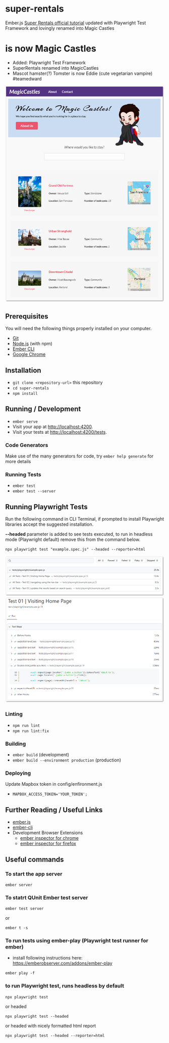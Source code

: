 # super-rentals

Ember.js [Super Rentals official tutorial](https://guides.emberjs.com/release/tutorial/) updated with Playwright Test Framework and lovingly renamed into Magic Castles


# is now Magic Castles

* Added: Playwright Test Framework
* SuperRentals renamed into MagicCastles
* Mascot hamster(?) Tomster is now Eddie (cute vegetarian vampire) #teamedward

![Screenshot](magic-castles-screenshot-full.png)

## Prerequisites

You will need the following things properly installed on your computer.

* [Git](https://git-scm.com/)
* [Node.js](https://nodejs.org/) (with npm)
* [Ember CLI](https://cli.emberjs.com/release/)
* [Google Chrome](https://google.com/chrome/)


## Installation

* `git clone <repository-url>` this repository
* `cd super-rentals`
* `npm install`

## Running / Development

* `ember serve`
* Visit your app at [http://localhost:4200](http://localhost:4200).
* Visit your tests at [http://localhost:4200/tests](http://localhost:4200/tests).


### Code Generators

Make use of the many generators for code, try `ember help generate` for more details

### Running Tests

* `ember test`
* `ember test --server`

## Running Playwright Tests

Run the following command in CLI Terminal, if prompted to install Playwright libraries accept the suggested installation.

**--headed** parameter is added to see tests executed, to run in headless mode (Playwright default) remove this from the command below.

```
npx playwright test "example.spec.js" --headed --reporter=html
```
![Screenshot](playwright-test-report01-screenshot.png)
![Screenshot](playwright-test-report02-screenshot.png)

### Linting

* `npm run lint`
* `npm run lint:fix`

### Building

* `ember build` (development)
* `ember build --environment production` (production)

### Deploying

Update Mapbox token in config/enfironment.js

* `MAPBOX_ACCESS_TOKEN='YOUR_TOKEN';`

## Further Reading / Useful Links

* [ember.js](https://emberjs.com/)
* [ember-cli](https://cli.emberjs.com/release/)
* Development Browser Extensions
  * [ember inspector for chrome](https://chrome.google.com/webstore/detail/ember-inspector/bmdblncegkenkacieihfhpjfppoconhi)
  * [ember inspector for firefox](https://addons.mozilla.org/en-US/firefox/addon/ember-inspector/)

## Useful commands

### To start the app server
```
ember server
```
### To statrt QUnit Ember test server

```
ember test server
```
or
```
ember t -s
```

### To run tests using ember-play (Playwright test runner for ember)
- install following instructions here: https://emberobserver.com/addons/ember-play
```
ember play -f
```

### to run Playwright test, runs headless by default
```
npx playwright test
```
or headed
```
npx playwright test --headed
```
or headed with nicely formatted html report
```
npx playwright test --headed --reporter=html
```
